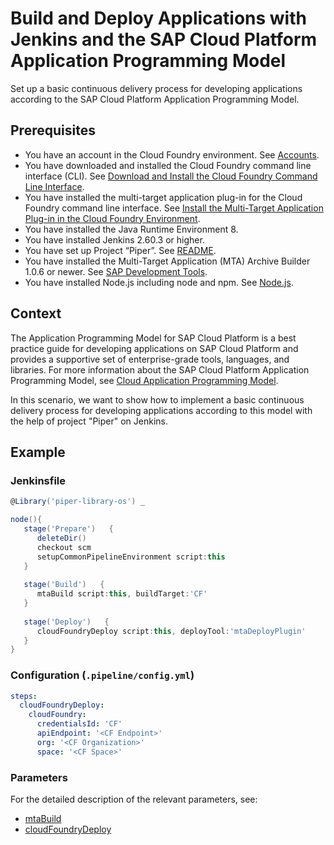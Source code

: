# Build and Deploy Applications with Jenkins and the SAP Cloud Platform Application Programming Model

Set up a basic continuous delivery process for developing applications according to the SAP Cloud Platform Application Programming Model.

## Prerequisites

* You have an account in the Cloud Foundry environment. See [Accounts](https://help.sap.com/viewer/65de2977205c403bbc107264b8eccf4b/Cloud/en-US/8ed4a705efa0431b910056c0acdbf377.html).
* You have downloaded and installed the Cloud Foundry command line interface (CLI). See [Download and Install the Cloud Foundry Command Line Interface](https://help.sap.com/viewer/65de2977205c403bbc107264b8eccf4b/Cloud/en-US/afc3f643ec6942a283daad6cdf1b4936.html).
* You have installed the multi-target application plug-in for the Cloud Foundry command line interface. See [Install the Multi-Target Application Plug-in in the Cloud Foundry Environment](https://help.sap.com/viewer/65de2977205c403bbc107264b8eccf4b/Cloud/en-US/27f3af39c2584d4ea8c15ba8c282fd75.html).
* You have installed the Java Runtime Environment 8.
* You have installed Jenkins 2.60.3 or higher.
* You have set up Project “Piper”. See [README](https://github.com/SAP/jenkins-library/blob/master/README.md).
* You have installed the Multi-Target Application (MTA) Archive Builder 1.0.6 or newer. See [SAP Development Tools](https://tools.hana.ondemand.com/#cloud).
* You have installed Node.js including node and npm. See [Node.js](https://nodejs.org/en/download/).

## Context

The Application Programming Model for SAP Cloud Platform is a best practice guide for developing applications on SAP Cloud Platform and provides a supportive set of enterprise-grade tools, languages, and libraries. For more information about the SAP Cloud Platform Application Programming Model, see [Cloud Application Programming Model](https://help.sap.com/viewer/DRAFT/6e4c629e38154da99f972fd769252768/Development/en-US).

In this scenario, we want to show how to implement a basic continuous delivery process for developing applications according to this model with the help of project "Piper" on Jenkins.

## Example

### Jenkinsfile

```groovy
@Library('piper-library-os') _

node(){  
   stage('Prepare')   {  
      deleteDir()
      checkout scm
      setupCommonPipelineEnvironment script:this
   }  
   
   stage('Build')   {  
      mtaBuild script:this, buildTarget:'CF'
   }   
   
   stage('Deploy')   {  
      cloudFoundryDeploy script:this, deployTool:'mtaDeployPlugin'
   }
}
```

### Configuration (`.pipeline/config.yml`)

```yaml
steps:
  cloudFoundryDeploy:
    cloudFoundry:
      credentialsId: 'CF'
      apiEndpoint: '<CF Endpoint>'
      org: '<CF Organization>'
      space: '<CF Space>'
```

### Parameters

For the detailed description of the relevant parameters, see:

* [mtaBuild](https://sap.github.io/jenkins-library/steps/mtaBuild/)
* [cloudFoundryDeploy](https://sap.github.io/jenkins-library/steps/cloudFoundryDeploy/)

